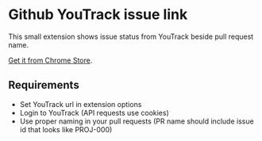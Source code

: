 # Github YouTrack issue link

This small extension shows issue status from YouTrack beside pull request name.

[Get it from Chrome Store](https://chrome.google.com/webstore/detail/github-youtrack-issue-lin/boljadjkjobdbbkmmlkgfamgiidoeche?hl=ru).

## Requirements

* Set YouTrack url in extension options
* Login to YouTrack (API requests use cookies)
* Use proper naming in your pull requests (PR name should include issue id that looks like PROJ-000)

